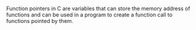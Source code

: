 Function pointers in C are variables that can store the memory address of functions and can be used in a program to create a function call to functions pointed by them.
